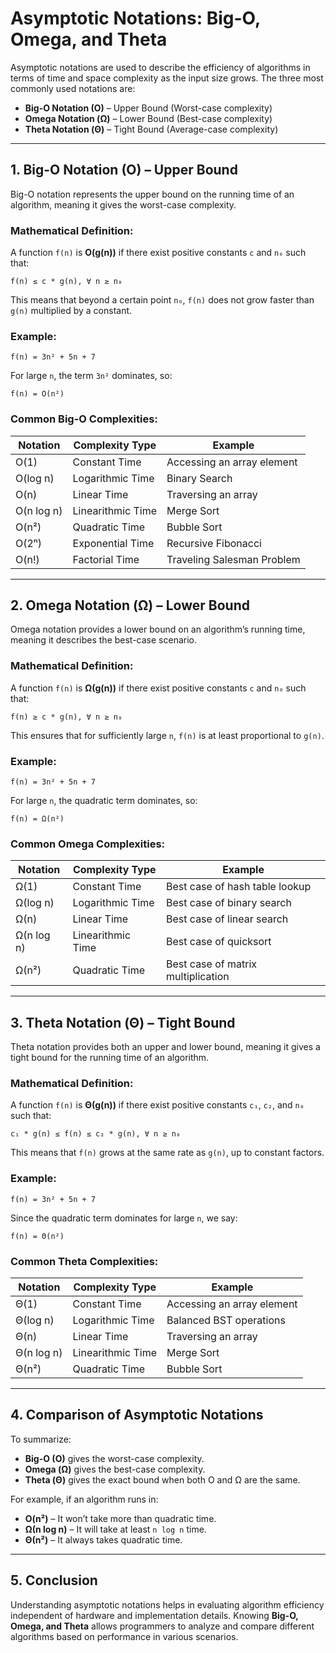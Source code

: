 # Asymptotic Notations: Big-O, Omega, and Theta

Asymptotic notations are used to describe the efficiency of algorithms in terms of time and space complexity as the input size grows. The three most commonly used notations are:

- **Big-O Notation (O)** – Upper Bound (Worst-case complexity)
- **Omega Notation (Ω)** – Lower Bound (Best-case complexity)
- **Theta Notation (Θ)** – Tight Bound (Average-case complexity)

---

## 1. Big-O Notation (O) – Upper Bound
Big-O notation represents the upper bound on the running time of an algorithm, meaning it gives the worst-case complexity.

### **Mathematical Definition:**
A function `f(n)` is **O(g(n))** if there exist positive constants `c` and `n₀` such that:

```
f(n) ≤ c * g(n), ∀ n ≥ n₀
```

This means that beyond a certain point `n₀`, `f(n)` does not grow faster than `g(n)` multiplied by a constant.

### **Example:**
```
f(n) = 3n² + 5n + 7
```
For large `n`, the term `3n²` dominates, so:
```
f(n) = O(n²)
```

### **Common Big-O Complexities:**
| Notation  | Complexity Type | Example |
|-----------|----------------|---------|
| O(1)      | Constant Time   | Accessing an array element |
| O(log n)  | Logarithmic Time | Binary Search |
| O(n)      | Linear Time     | Traversing an array |
| O(n log n)| Linearithmic Time | Merge Sort |
| O(n²)     | Quadratic Time  | Bubble Sort |
| O(2ⁿ)     | Exponential Time | Recursive Fibonacci |
| O(n!)     | Factorial Time  | Traveling Salesman Problem |

---

## 2. Omega Notation (Ω) – Lower Bound
Omega notation provides a lower bound on an algorithm’s running time, meaning it describes the best-case scenario.

### **Mathematical Definition:**
A function `f(n)` is **Ω(g(n))** if there exist positive constants `c` and `n₀` such that:

```
f(n) ≥ c * g(n), ∀ n ≥ n₀
```

This ensures that for sufficiently large `n`, `f(n)` is at least proportional to `g(n)`.

### **Example:**
```
f(n) = 3n² + 5n + 7
```
For large `n`, the quadratic term dominates, so:
```
f(n) = Ω(n²)
```

### **Common Omega Complexities:**
| Notation  | Complexity Type | Example |
|-----------|----------------|---------|
| Ω(1)      | Constant Time   | Best case of hash table lookup |
| Ω(log n)  | Logarithmic Time | Best case of binary search |
| Ω(n)      | Linear Time     | Best case of linear search |
| Ω(n log n)| Linearithmic Time | Best case of quicksort |
| Ω(n²)     | Quadratic Time  | Best case of matrix multiplication |

---

## 3. Theta Notation (Θ) – Tight Bound
Theta notation provides both an upper and lower bound, meaning it gives a tight bound for the running time of an algorithm.

### **Mathematical Definition:**
A function `f(n)` is **Θ(g(n))** if there exist positive constants `c₁`, `c₂`, and `n₀` such that:

```
c₁ * g(n) ≤ f(n) ≤ c₂ * g(n), ∀ n ≥ n₀
```

This means that `f(n)` grows at the same rate as `g(n)`, up to constant factors.

### **Example:**
```
f(n) = 3n² + 5n + 7
```
Since the quadratic term dominates for large `n`, we say:
```
f(n) = Θ(n²)
```

### **Common Theta Complexities:**
| Notation  | Complexity Type | Example |
|-----------|----------------|---------|
| Θ(1)      | Constant Time   | Accessing an array element |
| Θ(log n)  | Logarithmic Time | Balanced BST operations |
| Θ(n)      | Linear Time     | Traversing an array |
| Θ(n log n)| Linearithmic Time | Merge Sort |
| Θ(n²)     | Quadratic Time  | Bubble Sort |

---

## 4. Comparison of Asymptotic Notations
To summarize:
- **Big-O (O)** gives the worst-case complexity.
- **Omega (Ω)** gives the best-case complexity.
- **Theta (Θ)** gives the exact bound when both O and Ω are the same.

For example, if an algorithm runs in:
- **O(n²)** – It won’t take more than quadratic time.
- **Ω(n log n)** – It will take at least `n log n` time.
- **Θ(n²)** – It always takes quadratic time.

---

## 5. Conclusion
Understanding asymptotic notations helps in evaluating algorithm efficiency independent of hardware and implementation details. Knowing **Big-O, Omega, and Theta** allows programmers to analyze and compare different algorithms based on performance in various scenarios.


